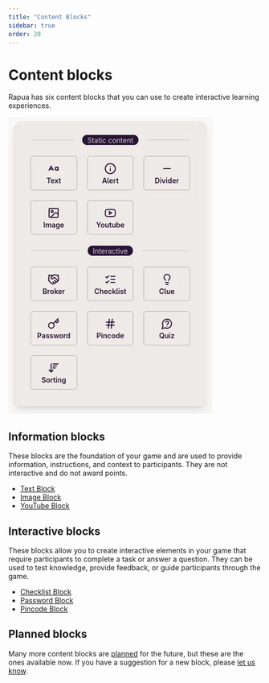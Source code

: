 ```yaml
---
title: "Content Blocks"
sidebar: true
order: 20
---
```


# Content blocks

Rapua has six content blocks that you can use to create interactive learning experiences.

![Iterative blocks are marked with an `Interative` badge.](/static/images/docs/user/blocks/block-picker.webp)

## Information blocks

These blocks are the foundation of your game and are used to provide information, instructions, and context to participants. They are not interactive and do not award points.

- [Text Block](/docs/user/blocks/text)
- [Image Block](/docs/user/blocks/image)
- [YouTube Block](/docs/user/blocks/youtube)

## Interactive blocks

These blocks allow you to create interactive elements in your game that require participants to complete a task or answer a question. They can be used to test knowledge, provide feedback, or guide participants through the game.

- [Checklist Block](/docs/user/blocks/checklist)
- [Password Block](/docs/user/blocks/password)
- [Pincode Block](/docs/user/blocks/pincode)

## Planned blocks 

Many more content blocks are [planned](/docs/developer/roadmap#new-content-blocks) for the future, but these are the ones available now. If you have a suggestion for a new block, please [let us know](/docs/developer/contributing).
